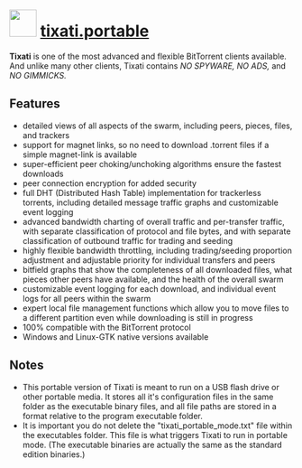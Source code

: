﻿# <img src="https://cdn.rawgit.com/chocolatey/chocolatey-coreteampackages/bee4bc391df114723011dbd5b8a8af2a17c6bf2e/icons/tixati.png" width="48" height="48"/> [tixati.portable](https://chocolatey.org/packages/tixati.portable)


__Tixati__ is one of the most advanced and flexible BitTorrent clients available.  And unlike many other clients, Tixati contains _NO SPYWARE, NO ADS,_ and _NO GIMMICKS._

## Features

* detailed views of all aspects of the swarm, including peers, pieces, files, and trackers
* support for magnet links, so no need to download .torrent files if a simple magnet-link is available
* super-efficient peer choking/unchoking algorithms ensure the fastest downloads
* peer connection encryption for added security
* full DHT (Distributed Hash Table) implementation for trackerless torrents, including detailed message traffic graphs and customizable event logging
* advanced bandwidth charting of overall traffic and per-transfer traffic, with separate classification of protocol and file bytes, and with separate classification of outbound traffic for trading and seeding
* highly flexible bandwidth throttling, including trading/seeding proportion adjustment and adjustable priority for individual transfers and peers
* bitfield graphs that show the completeness of all downloaded files, what pieces other peers have available, and the health of the overall swarm
* customizable event logging for each download, and individual event logs for all peers within the swarm
* expert local file management functions which allow you to move files to a different partition even while downloading is still in progress
* 100% compatible with the BitTorrent protocol
* Windows and Linux-GTK native versions available

## Notes

- This portable version of Tixati is meant to run on a USB flash drive or other portable media.  It stores all it's configuration files in the same folder as the executable binary files, and all file paths are stored in a format relative to the program executable folder.
- It is important you do not delete the "tixati_portable_mode.txt" file within the executables folder.  This file is what triggers Tixati to run in portable mode.  (The executable binaries are actually the same as the standard edition binaries.)

